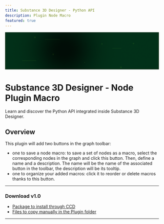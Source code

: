 ```yaml
---
title: Substance 3D Designer - Python API
description: Plugin Node Macro
featured: true
---
```


<Hero slots="image, heading, text" background="rgb(1, 46, 24)" hideBreadcrumbNav={true} />

![Hero image](../hero.png)

# Substance 3D Designer - Node Plugin Macro

Learn and discover the Python API integrated inside Substance 3D Designer.

## Overview

This plugin will add two buttons in the graph toolbar:
- one to save a node macro: to save a set of nodes as a macro, select the corresponding nodes in the graph and click this button. Then, define a name and a description. The name will be the name of the associated button in the toolbar, the description will be its tooltip.
- one to organize your added macros: click it to reorder or delete macros thanks to this button. 

---

### Download v1.0

- [Package to install through CCD](Macros/NodesMacro.zxp)
- [Files to copy manually in the Plugin folder](Macros/NodesMacro.zip)

---
